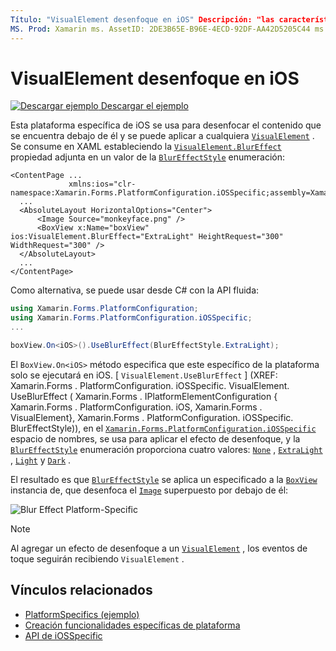```yaml
---
Título: "VisualElement desenfoque en iOS" Descripción: "las características específicas de la plataforma permiten consumir funcionalidad que solo está disponible en una plataforma específica, sin necesidad de implementar representadores o efectos personalizados. En este artículo se explica cómo consumir el específico de la plataforma iOS que aplica el desenfoque a un VisualElement.
MS. Prod: Xamarin ms. AssetID: 2DE3B65E-B96E-4ECD-92DF-AA42D5205C44 ms. Technology: Xamarin-Forms Author: davidbritch ms. Author: dabritch ms. Date: 10/24/2018 no-LOC: [ Xamarin.Forms , Xamarin.Essentials ]
---
```


# <a name="visualelement-blur-on-ios"></a>VisualElement desenfoque en iOS

[![Descargar ejemplo](~/media/shared/download.png) Descargar el ejemplo](https://docs.microsoft.com/samples/xamarin/xamarin-forms-samples/userinterface-platformspecifics)

Esta plataforma específica de iOS se usa para desenfocar el contenido que se encuentra debajo de él y se puede aplicar a cualquiera [`VisualElement`](xref:Xamarin.Forms.VisualElement) . Se consume en XAML estableciendo la [`VisualElement.BlurEffect`](xref:Xamarin.Forms.PlatformConfiguration.iOSSpecific.VisualElement.BlurEffectProperty) propiedad adjunta en un valor de la [`BlurEffectStyle`](xref:Xamarin.Forms.PlatformConfiguration.iOSSpecific.BlurEffectStyle) enumeración:

```xaml
<ContentPage ...
             xmlns:ios="clr-namespace:Xamarin.Forms.PlatformConfiguration.iOSSpecific;assembly=Xamarin.Forms.Core">
  ...
  <AbsoluteLayout HorizontalOptions="Center">
      <Image Source="monkeyface.png" />
      <BoxView x:Name="boxView" ios:VisualElement.BlurEffect="ExtraLight" HeightRequest="300" WidthRequest="300" />
  </AbsoluteLayout>
  ...
</ContentPage>
```

Como alternativa, se puede usar desde C# con la API fluida:

```csharp
using Xamarin.Forms.PlatformConfiguration;
using Xamarin.Forms.PlatformConfiguration.iOSSpecific;
...

boxView.On<iOS>().UseBlurEffect(BlurEffectStyle.ExtraLight);
```

El `BoxView.On<iOS>` método especifica que este específico de la plataforma solo se ejecutará en iOS. [ `VisualElement.UseBlurEffect` ] (XREF: Xamarin.Forms . PlatformConfiguration. iOSSpecific. VisualElement. UseBlurEffect ( Xamarin.Forms . IPlatformElementConfiguration { Xamarin.Forms . PlatformConfiguration. iOS, Xamarin.Forms . VisualElement}, Xamarin.Forms . PlatformConfiguration. iOSSpecific. BlurEffectStyle)), en el [`Xamarin.Forms.PlatformConfiguration.iOSSpecific`](xref:Xamarin.Forms.PlatformConfiguration.iOSSpecific) espacio de nombres, se usa para aplicar el efecto de desenfoque, y la [`BlurEffectStyle`](xref:Xamarin.Forms.PlatformConfiguration.iOSSpecific.BlurEffectStyle) enumeración proporciona cuatro valores: [`None`](xref:Xamarin.Forms.PlatformConfiguration.iOSSpecific.BlurEffectStyle.None) , [`ExtraLight`](xref:Xamarin.Forms.PlatformConfiguration.iOSSpecific.BlurEffectStyle.ExtraLight) , [`Light`](xref:Xamarin.Forms.PlatformConfiguration.iOSSpecific.BlurEffectStyle.Light) y [`Dark`](xref:Xamarin.Forms.PlatformConfiguration.iOSSpecific.BlurEffectStyle.Dark) .

El resultado es que [`BlurEffectStyle`](xref:Xamarin.Forms.PlatformConfiguration.iOSSpecific.BlurEffectStyle) se aplica un especificado a la [`BoxView`](xref:Xamarin.Forms.BoxView) instancia de, que desenfoca el [`Image`](xref:Xamarin.Forms.Image) superpuesto por debajo de él:

![](applying-blur-images/blur-effect.png "Blur Effect Platform-Specific")

> [!NOTE]
> Al agregar un efecto de desenfoque a un [`VisualElement`](xref:Xamarin.Forms.VisualElement) , los eventos de toque seguirán recibiendo `VisualElement` .

## <a name="related-links"></a>Vínculos relacionados

- [PlatformSpecifics (ejemplo)](https://docs.microsoft.com/samples/xamarin/xamarin-forms-samples/userinterface-platformspecifics)
- [Creación funcionalidades específicas de plataforma](~/xamarin-forms/platform/platform-specifics/index.md#creating-platform-specifics)
- [API de iOSSpecific](xref:Xamarin.Forms.PlatformConfiguration.iOSSpecific)
